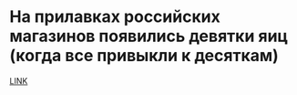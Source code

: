 # На прилавках российских магазинов появились девятки яиц (когда все привыкли к десяткам)



[LINK](https://varlamov.ru/3260177.html)